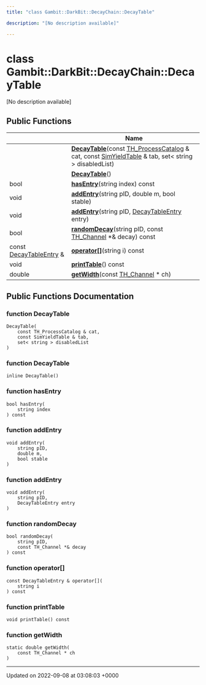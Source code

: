 ```yaml
---
title: "class Gambit::DarkBit::DecayChain::DecayTable"

description: "[No description available]"

---
```


# class Gambit::DarkBit::DecayChain::DecayTable



[No description available]

## Public Functions

|                | Name           |
| -------------- | -------------- |
| | **[DecayTable](/documentation/code/classes/classgambit_1_1darkbit_1_1decaychain_1_1decaytable/#function-decaytable)**(const [TH_ProcessCatalog](/documentation/code/classes/structgambit_1_1darkbit_1_1th__processcatalog/) & cat, const [SimYieldTable](/documentation/code/classes/classgambit_1_1darkbit_1_1simyieldtable/) & tab, set< string > disabledList) |
| | **[DecayTable](/documentation/code/classes/classgambit_1_1darkbit_1_1decaychain_1_1decaytable/#function-decaytable)**() |
| bool | **[hasEntry](/documentation/code/classes/classgambit_1_1darkbit_1_1decaychain_1_1decaytable/#function-hasentry)**(string index) const |
| void | **[addEntry](/documentation/code/classes/classgambit_1_1darkbit_1_1decaychain_1_1decaytable/#function-addentry)**(string pID, double m, bool stable) |
| void | **[addEntry](/documentation/code/classes/classgambit_1_1darkbit_1_1decaychain_1_1decaytable/#function-addentry)**(string pID, [DecayTableEntry](/documentation/code/classes/classgambit_1_1darkbit_1_1decaychain_1_1decaytableentry/) entry) |
| bool | **[randomDecay](/documentation/code/classes/classgambit_1_1darkbit_1_1decaychain_1_1decaytable/#function-randomdecay)**(string pID, const [TH_Channel](/documentation/code/classes/structgambit_1_1darkbit_1_1th__channel/) *& decay) const |
| const [DecayTableEntry](/documentation/code/classes/classgambit_1_1darkbit_1_1decaychain_1_1decaytableentry/) & | **[operator[]](/documentation/code/classes/classgambit_1_1darkbit_1_1decaychain_1_1decaytable/#function-operator)**(string i) const |
| void | **[printTable](/documentation/code/classes/classgambit_1_1darkbit_1_1decaychain_1_1decaytable/#function-printtable)**() const |
| double | **[getWidth](/documentation/code/classes/classgambit_1_1darkbit_1_1decaychain_1_1decaytable/#function-getwidth)**(const [TH_Channel](/documentation/code/classes/structgambit_1_1darkbit_1_1th__channel/) * ch) |

## Public Functions Documentation

### function DecayTable

```
DecayTable(
    const TH_ProcessCatalog & cat,
    const SimYieldTable & tab,
    set< string > disabledList
)
```


### function DecayTable

```
inline DecayTable()
```


### function hasEntry

```
bool hasEntry(
    string index
) const
```


### function addEntry

```
void addEntry(
    string pID,
    double m,
    bool stable
)
```


### function addEntry

```
void addEntry(
    string pID,
    DecayTableEntry entry
)
```


### function randomDecay

```
bool randomDecay(
    string pID,
    const TH_Channel *& decay
) const
```


### function operator[]

```
const DecayTableEntry & operator[](
    string i
) const
```


### function printTable

```
void printTable() const
```


### function getWidth

```
static double getWidth(
    const TH_Channel * ch
)
```


-------------------------------

Updated on 2022-09-08 at 03:08:03 +0000